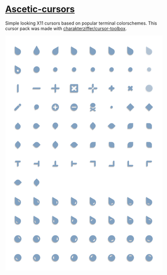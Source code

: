 # [Ascetic-cursors](https://github.com/Myagko/Ascetic-cursors/tree/main/cursors)
Simple looking X11 cursors based on popular terminal colorschemes.
This cursor pack was made with [charakterziffer/cursor-toolbox](https://github.com/charakterziffer/cursor-toolbox).

![preview](https://github.com/Myagko/Ascetic-cursors/blob/main/svgs/Nord-blue.svg)

